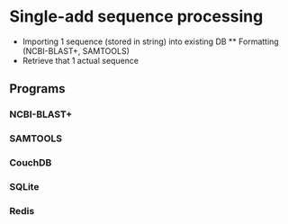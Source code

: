 # Single-add sequence processing

* Importing 1 sequence (stored in string) into existing DB
**  Formatting (NCBI-BLAST+, SAMTOOLS)
* Retrieve that 1 actual sequence

## Programs

### NCBI-BLAST+

### SAMTOOLS

### CouchDB

### SQLite

### Redis 



